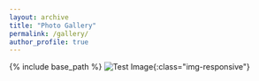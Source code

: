 ```yaml
---
layout: archive
title: "Photo Gallery"
permalink: /gallery/
author_profile: true
---
```


{% include base_path %}
![Test Image](/images/pi.jpeg){:class="img-responsive"}
